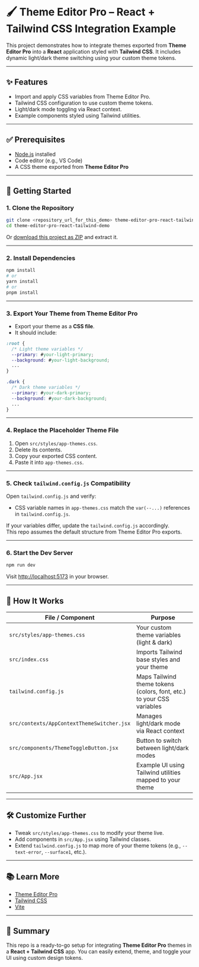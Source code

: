 # 🖌️ Theme Editor Pro – React + Tailwind CSS Integration Example

This project demonstrates how to integrate themes exported from **Theme Editor Pro** into a **React** application styled with **Tailwind CSS**. It includes dynamic light/dark theme switching using your custom theme tokens.

---

## ✨ Features

- Import and apply CSS variables from Theme Editor Pro.
- Tailwind CSS configuration to use custom theme tokens.
- Light/dark mode toggling via React context.
- Example components styled using Tailwind utilities.

---

## ✅ Prerequisites

- [Node.js](https://nodejs.org/) installed
- Code editor (e.g., VS Code)
- A CSS theme exported from **Theme Editor Pro**

---

## 🚀 Getting Started

### 1. Clone the Repository

```bash
git clone <repository_url_for_this_demo> theme-editor-pro-react-tailwind-demo
cd theme-editor-pro-react-tailwind-demo
```

Or [download this project as ZIP](<insert_download_link_if_applicable>) and extract it.

---

### 2. Install Dependencies

```bash
npm install
# or
yarn install
# or
pnpm install
```

---

### 3. Export Your Theme from Theme Editor Pro

- Export your theme as a **CSS file**.
- It should include:

```css
:root {
  /* Light theme variables */
  --primary: #your-light-primary;
  --background: #your-light-background;
  ...
}

.dark {
  /* Dark theme variables */
  --primary: #your-dark-primary;
  --background: #your-dark-background;
  ...
}
```

---

### 4. Replace the Placeholder Theme File

1. Open `src/styles/app-themes.css`.
2. Delete its contents.
3. Copy your exported CSS content.
4. Paste it into `app-themes.css`.

---

### 5. Check `tailwind.config.js` Compatibility

Open `tailwind.config.js` and verify:

- CSS variable names in `app-themes.css` match the `var(--...)` references in `tailwind.config.js`.

If your variables differ, update the `tailwind.config.js` accordingly.  
This repo assumes the default structure from Theme Editor Pro exports.

---

### 6. Start the Dev Server

```bash
npm run dev
```

Visit [http://localhost:5173](http://localhost:5173) in your browser.

---

## 🧠 How It Works

| File / Component | Purpose |
|------------------|---------|
| `src/styles/app-themes.css` | Your custom theme variables (light & dark) |
| `src/index.css` | Imports Tailwind base styles and your theme |
| `tailwind.config.js` | Maps Tailwind theme tokens (colors, font, etc.) to your CSS variables |
| `src/contexts/AppContextThemeSwitcher.jsx` | Manages light/dark mode via React context |
| `src/components/ThemeToggleButton.jsx` | Button to switch between light/dark modes |
| `src/App.jsx` | Example UI using Tailwind utilities mapped to your theme |

---

## 🛠 Customize Further

- Tweak `src/styles/app-themes.css` to modify your theme live.
- Add components in `src/App.jsx` using Tailwind classes.
- Extend `tailwind.config.js` to map more of your theme tokens (e.g., `--text-error`, `--surface1`, etc.).

---

## 📚 Learn More

- [Theme Editor Pro]()
- [Tailwind CSS](https://tailwindcss.com/docs)
- [Vite](https://vitejs.dev/)

---

## 📌 Summary

This repo is a ready-to-go setup for integrating **Theme Editor Pro** themes in a **React + Tailwind CSS** app. You can easily extend, theme, and toggle your UI using custom design tokens.

